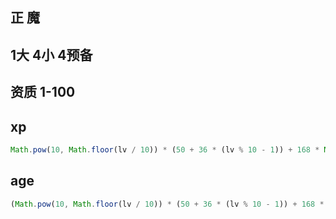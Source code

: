 ## 正 魔
## 1大 4小 4预备
## 资质 1-100
## xp 
``` javascript
Math.pow(10, Math.floor(lv / 10)) * (50 + 36 * (lv % 10 - 1)) + 168 * Math.pow(10, Math.floor(lv / 10))
```
## age
``` javascript
(Math.pow(10, Math.floor(lv / 10)) * (50 + 36 * (lv % 10 - 1)) + 168 * Math.pow(10, Math.floor(lv / 10)) / 2)
```


<!-- if (lv % 10 === 0) {
        a*=2
        item = a;
    } else {
        a += (lv%10) * item;
    }
    return a; -->